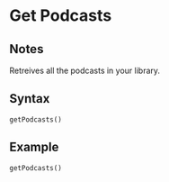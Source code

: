 # Get Podcasts

## Notes
Retreives all the podcasts in your library.

## Syntax

```
getPodcasts()
```

## Example
```
getPodcasts()
```